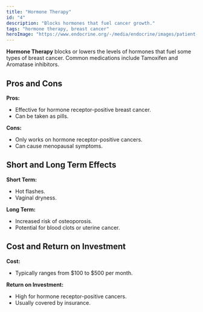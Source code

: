 ```yaml
---
title: "Hormone Therapy"
id: "4"
description: "Blocks hormones that fuel cancer growth."
tags: "hormone therapy, breast cancer"
heroImage: "https://www.endocrine.org/-/media/endocrine/images/patient-engagement-webpage/condition-page-images/hormones/hormones_and_endocrine_function_1796x943.jpg"
---
```


**Hormone Therapy** blocks or lowers the levels of hormones that fuel some types of breast cancer. Common medications include Tamoxifen and Aromatase inhibitors.

## Pros and Cons

**Pros:**

- Effective for hormone receptor-positive breast cancer.
- Can be taken as pills.

**Cons:**

- Only works on hormone receptor-positive cancers.
- Can cause menopausal symptoms.

## Short and Long Term Effects

**Short Term:**

- Hot flashes.
- Vaginal dryness.

**Long Term:**

- Increased risk of osteoporosis.
- Potential for blood clots or uterine cancer.

## Cost and Return on Investment

**Cost:**

- Typically ranges from $100 to $500 per month.

**Return on Investment:**

- High for hormone receptor-positive cancers.
- Usually covered by insurance.

